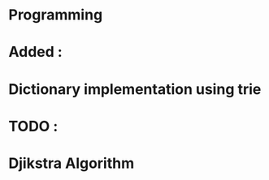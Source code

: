 # Programming
# Added : 
#      Dictionary implementation using trie
#
# TODO :
#      Djikstra Algorithm
